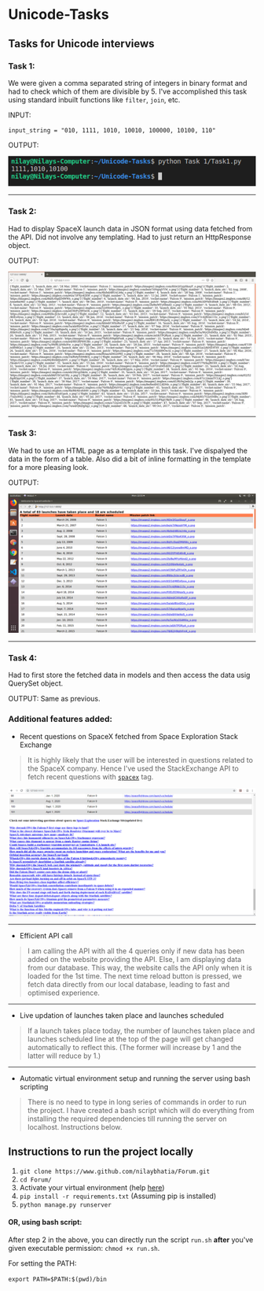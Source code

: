 # Unicode-Tasks
## Tasks for Unicode interviews

### Task 1:
We were given a comma separated string of integers in binary format and had to check which of them are divisible by 5. I've accomplished this task using standard inbuilt functions like `filter`, `join`, etc.

INPUT: 
```
input_string = "010, 1111, 1010, 10010, 100000, 10100, 110"
```
OUTPUT:

![Task 1 output](/images/task_1_output.png)

---

### Task 2:
Had to display SpaceX launch data in JSON format using data fetched from the API. Did not involve any templating. Had to just return an HttpResponse object.

OUTPUT:

![Task 2 output](/images/task_2_output.png)

---
### Task 3:
We had to use an HTML page as a template in this task. I've dispalyed the data in the form of a table. Also did a bit of inline formatting in the template for a more pleasing look.

OUTPUT:

![Task 3 output](/images/task_3_output.PNG)

---
### Task 4:
Had to first store the fetched data in models and then access the data usig QuerySet object.

OUTPUT:
Same as previous.

### Additional features added:
* Recent questions on SpaceX fetched from Space Exploration Stack Exchange
 
 >It is highly likely that the user will be interested in questions related to the SpaceX company. Hence I've used the StackExchange API to fetch recent questions with [```spacex```](https://space.stackexchange.com/questions/tagged/spacex) tag.

![Recent question on SpaceX](/images/spacex_questions.PNG)

---

* Efficient API call
> I am calling the API with all the 4 queries only if new data has been added on the website providing the API. Else, I am displaying data from our database. This way, the website calls the API only when it is loaded for the 1st time. The next time reload button is pressed, we fetch data directly from our local database, leading to fast and optimised experience. 

---

* Live updation of launches taken place and launches scheduled
> If a launch takes place today, the number of launches taken place and launches scheduled line at the top of the page will get changed automatically to reflect this. (The former will increase by 1 and the latter will reduce by 1.)

---

* Automatic virtual environment setup and running the server using bash scripting
> There is no need to type in long series of commands in order to run the project. I have created a bash script which will do everything from installing the required dependencies till running the server on localhost. Instructions below.
## Instructions to run the project locally
1. `git clone https://www.github.com/nilaybhatia/Forum.git`
2. `cd Forum/`
3. Activate your virtual environment (help [here](https://uoa-eresearch.github.io/eresearch-cookbook/recipe/2014/11/26/python-virtual-env/))
4. `pip install -r requirements.txt` (Assuming pip is installed)
5. `python manage.py runserver`
#### OR, using bash script:
After step 2 in the above, you can directly run the script `run.sh` **after** you've given executable permission: `chmod +x run.sh`.

For setting the PATH: 

```export PATH=$PATH:$(pwd)/bin```



